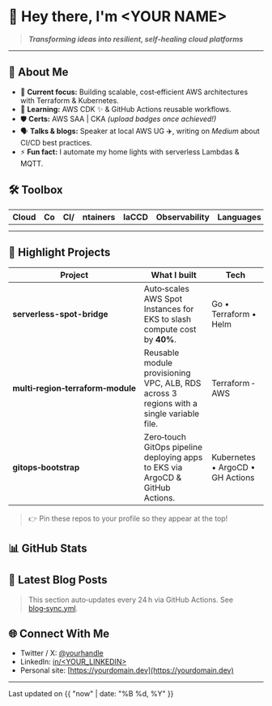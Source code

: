 # 👋 Hey there, I'm **\<YOUR NAME>**

> ***Transforming ideas into resilient, self‑healing cloud platforms***

---

## 🧭 About Me

* 🔭 **Current focus:** Building scalable, cost‑efficient AWS architectures with Terraform & Kubernetes.
* 🌱 **Learning:** AWS CDK ✨ & GitHub Actions reusable workflows.
* 🛡️ **Certs:** AWS SAA | CKA *(upload badges once achieved!)*
* 🗣 **Talks & blogs:** Speaker at local AWS UG ✈️, writing on *Medium* about CI/CD best practices.
* ⚡ **Fun fact:** I automate my home lights with serverless Lambdas & MQTT.

## 🛠️ Toolbox

| Cloud | Co | CI/ | ntainers | IaCCD | Observability | Languages |
| ----- | -- | --- | -------- | ----- | ------------- | --------- |
|       |    |     |          |       |               |           |
|       |    |     |          |       |               |           |

## 🚀 Highlight Projects

| Project                           | What I built                                                                             | Tech                             |
| --------------------------------- | ---------------------------------------------------------------------------------------- | -------------------------------- |
| **serverless-spot-bridge**        | Auto‑scales AWS Spot Instances for EKS to slash compute cost by **40%**.                 | Go • Terraform • Helm            |
| **multi‑region‑terraform‑module** | Reusable module provisioning VPC, ALB, RDS across 3 regions with a single variable file. | Terraform ‑ AWS                  |
| **gitops‑bootstrap**              | Zero‑touch GitOps pipeline deploying apps to EKS via ArgoCD & GitHub Actions.            | Kubernetes • ArgoCD • GH Actions |

> 👉 Pin these repos to your profile so they appear at the top!

## 📊 GitHub Stats

## 📝 Latest Blog Posts

> This section auto‑updates every 24 h via GitHub Actions. See [blog‑sync.yml](.github/workflows/blog-sync.yml).

## 🌐 Connect With Me

* Twitter / X: [@yourhandle](https://twitter.com/yourhandle)
* LinkedIn: [in/\<YOUR\_LINKEDIN>](https://linkedin.com/in/<YOUR_LINKEDIN>)
* Personal site: [https://yourdomain.dev](https://yourdomain.dev)

---

Last updated on {{ "now" | date: "%B %d, %Y" }}
